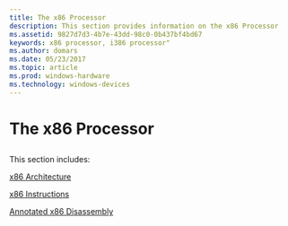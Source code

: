 ```yaml
---
title: The x86 Processor
description: This section provides information on the x86 Processor
ms.assetid: 9827d7d3-4b7e-43dd-98c0-0b437bf4bd67
keywords: x86 processor, i386 processor"
ms.author: domars
ms.date: 05/23/2017
ms.topic: article
ms.prod: windows-hardware
ms.technology: windows-devices
---
```


# The x86 Processor


## <span id="ddk_the_x86_processor_dbg"></span><span id="DDK_THE_X86_PROCESSOR_DBG"></span>


This section includes:

[x86 Architecture](x86-architecture.md)

[x86 Instructions](x86-instructions.md)

[Annotated x86 Disassembly](annotated-x86-disassembly.md)

 

 





